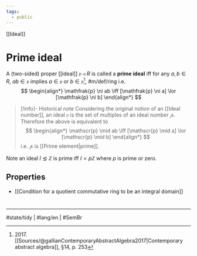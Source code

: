```yaml
---
tags:
  - public
---
```

[[Ideal]]
# Prime ideal

A (two-sided) proper [[ideal]] $\mathfrak{p} \triangleleft R$ is called a **prime ideal** iff for any $a,b \in R$, $ab \in \mathfrak{p}$ implies $a \in \mathfrak{p}$ or $b \in \mathfrak{p}$[^2017], #m/def/ring i.e.
$$
\begin{align*}
\mathfrak{p} \ni ab \iff [\mathfrak{p} \ni a] \lor [\mathfrak{p} \ni b]
\end{align*}
$$

> [!info]- Historical note
> Considering the original notion of an [[Ideal number]], an ideal $\mathfrak{p}$ is the set of multiples of an ideal number $\mathscr{p}$. Therefore the above is equivalent to
> $$
> \begin{align*}
> \mathscr{p} \mid ab \iff [\mathscr{p} \mid a] \lor [\mathscr{p} \mid b]
> \end{align*}
> $$
> i.e. $\mathscr{p}$ is [[Prime element|prime]].

Note an ideal $I \trianglelefteq \mathbb{Z}$ is prime iff $I = p\mathbb{Z}$ where $p$ is prime or zero.

  [^2017]: 2017\. [[Sources/@gallianContemporaryAbstractAlgebra2017|Contemporary abstract algebra]], §14, p. 253

## Properties

- [[Condition for a quotient commutative ring to be an integral domain]]

#
---
#state/tidy | #lang/en | #SemBr
